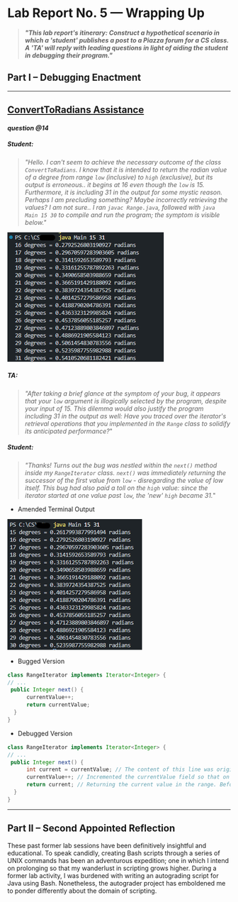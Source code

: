 # Lab Report No. 5 &mdash; Wrapping Up
> ***"This lab report's itinerary: Construct a hypothetical scenario in which a 'student' publishes a post to a Piazza forum for a CS class. A 'TA' will reply with leading questions in light of aiding the student in debugging their program."***

## Part I &ndash; Debugging Enactment

-----

## <ins> ConvertToRadians Assistance </ins>
#### ***question @14***

##### Student:
> *"Hello. I can't seem to achieve the necessary outcome of the class `ConvertToRadians`. I know that it is intended to return the radian value of a degree from range `low` (inclusive) to `high` (exclusive), but its output is erroneous.. it begins at 16 even though the `low` is 15. Furthermore, it is including 31 in the output for some mystic reason. Perhaps I am precluding something? Maybe incorrectly retrieving the values? I am not sure.. I ran `javac Range.java`, followed with `java Main 15 30` to compile and run the program; the symptom is visible below."*

![Symptom](Symptom.png)

##### TA:
> *"After taking a brief glance at the symptom of your bug, it appears that your `low` argument is illogically selected by the program, despite your input of 15. This dilemma would also justify the program including 31 in the output as well: Have you traced over the iterator's retrieval operations that you implemented in the `Range` class to solidify its anticipated performance?*"

##### Student:
> *"Thanks! Turns out the bug was nestled within the `next()` method inside my `RangeIterator` class. `next()` was immediately returning the successor of the first value from `low` - disregarding the value of low itself. This bug had also paid a toll on the `high` value: since the iterator started at one value past `low`, the 'new' `high` became 31.*"

- Amended Terminal Output

 ![Output](Correct-Output.png)

- Bugged Version

 ```java
class RangeIterator implements Iterator<Integer> {
// ...
  public Integer next() {
       currentValue++;
       return currentValue;
   }
}
```
- Debugged Version

 ```java
class RangeIterator implements Iterator<Integer> {
// ...
  public Integer next() {
       int current = currentValue; // The content of this line was originally absolved; here I am storing a shallow copy of currentValue.
       currentValue++; // Incremented the currentValue field so that on the next invocation, the value will be updated.
       return current; // Returning the current value in the range. Before, I was returning the immediate successor.
   }
}
```

-----

## Part II &ndash; Second Appointed Reflection

These past former lab sessions have been definitively insightful and educational. To speak candidly, creating Bash scripts through a series of UNIX commands has been an adventurous expedition; one in which I intend on prolonging so that my wanderlust in scripting grows higher. During a former lab activity, I was burdened with writing an autograding script for Java using Bash. Nonetheless, the autograder project has emboldened me to ponder differently about the domain of scripting.
